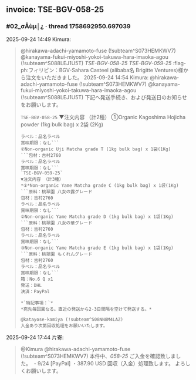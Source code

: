 ## invoice: TSE-BGV-058-25

### #02_σÅùµ│¿ · thread 1758692950.697039

2025-09-24 14:49 Kimura:
> @hirakawa-adachi-yamamoto-fuse (!subteam^S073HEMKWV7) @kanayama-fukui-miyoshi-yokoi-takuwa-hara-imaoka-agou (!subteam^S088LEJ1U5T)
> *TSE-BGV-058-25*
> *TSE-BGV-059-25*
> :flag-ph:フィリピン：BGV-Sahara Casteel (alibaba名 Brigitte Ventures)様から注文をいただきました。
2025-09-24 14:54 Kimura:
> @hirakawa-adachi-yamamoto-fuse (!subteam^S073HEMKWV7) @kanayama-fukui-miyoshi-yokoi-takuwa-hara-imaoka-agou (!subteam^S088LEJ1U5T)
> 下記へ発送手続き、および発送日のお知らせをお願いします。
>
>
> `TSE-BGV-058-25`
> ▼注文内容 （計2種）
> ①Organic Kagoshima Hojicha powder (1kg bulk bag) x 2袋  (2Kg)
> ```包材：吉村2760
> ラベル：品名ラベル
> 賞味期限：なし```
> ②Non-organic Uji Matcha grade T (1kg bulk bag) x 1袋(1Kg)
> ```包材：吉村2760
> ラベル：品名ラベル
> 賞味期限：なし```
> `TSE-BGV-059-25`
> ▼注文内容 （計3種）
> *①*Non-organic Yame Matcha grade C (1kg bulk bag) x 1袋(1Kg)
> ```原料：桃翠園	八女の露グレード
> 包材：吉村2760
> ラベル：品名ラベル
> 賞味期限：なし```
> ②Non-organic Yame Matcha grade D (1kg bulk bag) x 1袋(1Kg)
> ```原料：桃翠園	八女の華グレード
> 包材：吉村2760
> ラベル：品名ラベル
> 賞味期限：なし```
> ③Non-organic Yame Matcha grade E (1kg bulk bag) x 1袋(1Kg)
> ```原料：桃翠園	もくれんグレード
> 包材：吉村2760
> ラベル：品名ラベル
> 賞味期限：なし```
> 箱：No.6 Q x1
> 発送：DHL
> 決済：PayPal
>
> *`特記事項：`*
> *宛先毎回異なる。直近の発送から2-3日間隔を空けて発送する。*
>
> @katayose-kamiya (!subteam^S08NN8M4LAZ)
> 入金あり次第回収処理をお願いいたします。
2025-09-24 17:44 片寄:
> @Kimura
>  @hirakawa-adachi-yamamoto-fuse (!subteam^S073HEMKWV7)
> 本件中、*058-25* ご入金を確認致しました。
> ・9/24 [PayPal]
> ・387.90 USD
> 回収（入金）処理致します。
> よろしくお願いします。
